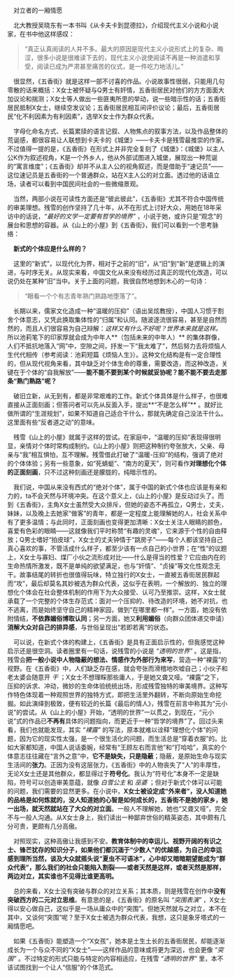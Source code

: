 ﻿&emsp;对立者的一厢情愿




  &emsp;北大教授吴晓东有一本书叫《从卡夫卡到昆德拉》，介绍现代主义小说和小说家，在书中他这样感叹：
  >“真正认真阅读的人并不多。最大的原因是现代主义小说形式上的复杂、晦涩，很多小说是很难读下去的，现代主义小说使阅读不再是一种消遣和享受，阅读已成为严肃甚至痛苦的仪式，是一件吃力地活儿。”

  &emsp;很显然，《五香街》就是这样一部不讨喜的作品。小说故事性很弱，只能用几句零散的话来概括：X女士被怀疑与Q男士有奸情，五香街居民对他们的方方面面大加议论和揣测；X女士等人做出一些匪夷所思的举动，说一些暗示性的话；五香街居民抵制X女士，继续空发议论；五香街居民相互间评价议论；最后，五香街居民“化不利因素为有利因素”，选举X女士作为群众代表。

  &emsp;字母化命名方式、长篇累牍的语言记叙、人物焦点的叙事方法，以及作品整体的荒诞感，都很容易让人联想到卡夫卡的《城堡》——卡夫卡是残雪最推崇的作家。不过值得一提的是，《五香街》在形式上并非完全复刻了《城堡》：《城堡》以主人公K作为叙述视角，K是一个外乡人，他从外部试图进入城堡，展现出一种荒诞的“寓言维度”；《五香街》却并不从主人公的视角叙述，而是借助于“速记员”——这位速记员是五香街的一个普通群众，站在X主人公的对立面。透过他的话语立场，读者可以看到中国民间社会的一些微缩景观。

  &emsp;当然，两部小说在可读性方面还是“彼此彼此”，《五香街》尤其不符合中国传统的审美理想。残雪的创作坚持了几十年，从不在形式上讨好大众，用她在18年采访中的话说，*“最好的文学一定要有哲学的境界”* ，小说于她，或许只是“观念”的展台和思想的容器。从《山上的小屋》到《五香街》，我们可以看到一个思考脉络：

&emsp;**新式的个体应是什么样的？**

&emsp;这里的“新式”，以现代化为界，相对于之前的“旧”，从“旧”到“新”是逻辑上的演进，与时序无关。从现实来看，中国文化从来没有经历过真正的现代化改造，可以说仍处在某种“旧”当中。关于上面的问题，我很自然地想到木心的一句诗：

>“眼看一个个有志青年熟门熟路地堕落了”。

&emsp;长期以来，儒家文化造成一种“温暖的压抑”（语出吴炫教授），中国人习惯于割舍个体意志，又凭此换取集体性的“归属”和认同。随波逐流很容易，甚至是自然而然的，而且人们很容易为自己辩解：*这样又有什么不好呢？世界本来就是这样。* 所以池莉笔下的印家厚就会成为中年人**（包括未来的中年人）** 的集体群像，人们不抵抗地落入“网”中，空隙之间，抒发一下“我太难了”，然后努力去将烦恼人生代代相传（参考阅读：池莉短篇《烦恼人生》）。这种文化结构是有一定合理性的，但从现代视角来看，其中缺乏对个体生命的尊重，需要改造，而这种改造，关键在于个体的“自我解放”——**能不能不要到某个时候就妥协呢？能不能不要去走那条“熟门熟路”呢？**

  &emsp;破旧立新，从无到有，都是非常艰难的工作。新式个体具体是什么样子，也很难直接从正面刻画；但答问者可以先从反面入手，提出**“不是怎么样”** 。就好比做所谓的“生涯规划”，如果不知道自己适合干什么，那就先确定自己没法干什么。这里面有些“反者道之动”的意味。

  &emsp;残雪《山上的小屋》就属于这样的尝试。在家庭中，“温暖的压抑”表现得很明显，亲情对个体时常构成制约。《山上的小屋》则把这种制约夸张放大，父亲、母亲与“我”相互惧怕，互不理解。残雪借此打破了“温暖-压抑”的结构，强调了绝对的个体体验；另有一些意象，如“死蜻蜓”、“南方的夏天”，则可看作**对理想化个体的正面刻画**，只不过这种刻画还是朦胧的，纯暗示性的。

  &emsp;我们说，中国从来没有西式的“绝对个体”，属于中国的新式个体也应该是有亲和力的，ta不会天然与环境冲突。在这个意义上，《山上的小屋》是反动过头了。而到《五香街》，主角X女士虽然受大众排斥，但她的姿态不再孤立，Q男士，丈夫，妹妹，以及晚上去她家“做客”的青年，都是一定程度上能理解她的人，社会关系中有了更多温情；与此同时，正面刻画也变得更加清晰：X女士关注人眼睛的颜色，喜爱有色彩的眼睛——这就像我们平时称赞“有趣的灵魂”，它来源于个性的自由释放；Q男士嗜好“拍皮球”，X女士的丈夫钟情于“跳房子”——每个人都该坚持自己真心喜欢的事，不管活成什么样子，都至少该有一点自己的小世界；在“性”的议题上，X女士与寡妇、煤厂小伙之流形成对比——什么是得当的性爱？它应由内在的生命热情所激发，既不是单纯的欲望满足，也与“奸情”、“贞操”等文化性观念无干。故事结尾的转折也很值得玩味，特立独行的X女士，一直被五香街居民群起而“攻”，最后却莫名其妙被选为群众代表，这似乎在表明，一个解放的、独立的理想化个体会在社会整体机制的作用下为大众接受、认可乃至推崇。这样，X女士就承载了一个完整的个体生存范式：面对一个压抑的、待改造的环境，她不对抗，也不逃离，而是始终坚守自己的精神家园，做到“在哪里都一样”。一方面，她没有依附情结，**不依靠媚俗博取认同**；另一方面，她又**利用媚俗**（向群众团体递交申请）**消解大众对自己的排异感**，与世俗呈现出“若即若离”的状态。

  &emsp;可以说，在新式个体的构建上，《五香街》是具有正面启示性的，但我感觉这种启示还是很空洞。读者圈里有一句话，说残雪的小说是 *“透明的世界”* 。这是指，残雪会**把一般小说中人物隐蔽的想法、情感作为外部行为来写**，营造一种“裸露”的视野。在《五香街》中，人们缺乏存在感，就会夸张而滑稽地吹嘘自己；小伙子和老太婆会随意开 *干* ；X女士不想理睬那些庸人，于是她又聋又哑。“裸露”之下，压抑的诉求、冲动，微妙的生命体验统统出场，形成残雪独特的审美境界。这种写作特色体现着一种观照世界的独特方式，即把生活里外翻转，不断向原始生命挖掘。如此演绎到极致，便有较近的长篇《最后的情人》，残雪在前言中称其为“元小说”的尝试。从《山上的小屋》开始，“透明的世界”一以贯之，到现在，“元小说”式的作品已**不再有**具体的问题指向，而更近于一种“哲学的境界”了。回过头来看，我们也就能发现，其实 *“裸露”* 的写法，原本就难以诠释“理想化个体”的问题，因为它的现实性太强，是一个很生活化的问题，而生活总是“穿着衣服”的。比如大家都知道，中国人说话委婉，经常有“王顾左右而言他”和“打哈哈”，真实的个体意志往往藏在“言外之意”中，**它不是缺失，只是隐蔽**；隐蔽，是原始生命与现实生活间的**张力**。正因为没有这层张力，《五香街》中的人物丧失了“人”的丰厚性，无论X女士还是其他群众，都显得过于**符号化**。我认为“符号化”本身不一定是缺陷，符号可以创造审美意蕴，就像 *白雪公主* 和 *巫婆* ；但对于新式个体可以可能的问题，我们需要的显然更多。在小说中，**X女士被设定成“外来者”，没人知道她的品格是如何炼就的，没人知道她的心智是如何成长的，五香街不是她的家乡，她一出场，就天然就站在了大众的对立面**。一般人不理解她，她也“又聋又哑”，完全不与一般人沟通。从X女士身上，我们读出一种鄙弃世俗的精英姿态，其中颇有几分可贵，更颇有几分高傲。

  &emsp;对照现实，这种高傲让我感到不安。**教育体制中的幸运儿、视野开阔的有识之士、锋芒犹存的知识分子，如果他们都沉湎于“少数人”的优越感，为自己的幸运感到理所当然，谈及大众就摇头说“夏虫不可语冰”，心中却又暗暗期望能成为“群众代表”，那么我们的社会只能陷入割裂——或者天然是这样，或者天然是那样，两边对立，其实谁也不见得比谁更高明。**

  &emsp;总的来看，X女士没有突破与群众的对立关系；其本质，则是残雪在创作中**没有突破西方的二元对立思维**。有意思的是，《五香街》的原名叫 *“突围表演”* ，X女士得以安心做自己，这似乎是一场从庸众中的“突围”。但她天然就与之对立，本不在其中，又谈何“突围”呢？至于X女士被选为群众代表，我想，这只是象牙塔式的一厢情愿吧。

  &emsp;如果《五香街》能塑造一个“X女孩”，她本是土生土长的五香街居民，却能逐渐成长为一个与众不同的“X女士”——这样作品的意味或将更为深远，也会更像 *“突围”* 。不过特定的形式只能与特定的内容相适应，在残雪 *“透明的世界”* 里，本不该试图找到一个让人“信服”的个体范式。

